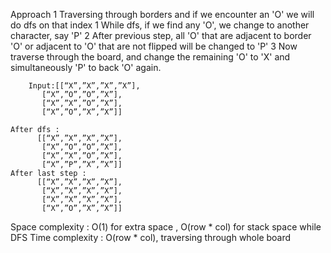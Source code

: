 Approach
	1	Traversing through borders and if we encounter an 'O' we will do dfs on that index
	1	While dfs, if we find any 'O', we change to another character, say 'P'
	2	After previous step, all 'O' that are adjacent to border 'O' or adjacent to 'O' that are not flipped will be changed to 'P'
	3	Now traverse through the board, and change the remaining 'O' to 'X' and simultaneously 'P' to back 'O' again.

		Input:[[“X”,”X”,”X”,”X”],
           [“X”,”O”,”O”,”X”],
           [“X”,”X”,”O”,”X”],
           [“X”,”O”,”X”,”X”]]

    After dfs : 
          [[“X”,”X”,”X”,”X”],
           [“X”,”O”,”O”,”X”],
           [“X”,”X”,”O”,”X”],
           [“X”,”P”,”X”,”X”]]
    After last step : 
          [[“X”,”X”,”X”,”X”],
           [“X”,”X”,”X”,”X”],
           [“X”,”X”,”X”,”X”],
           [“X”,”O”,”X”,”X”]]

Space complexity : O(1) for extra space , O(row * col) for stack space while DFS
Time complexity : O(row * col), traversing through whole board

